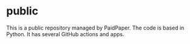 # public

This is a public repository managed by PaidPaper. The code is based in Python. It has several GitHub actions and apps.
